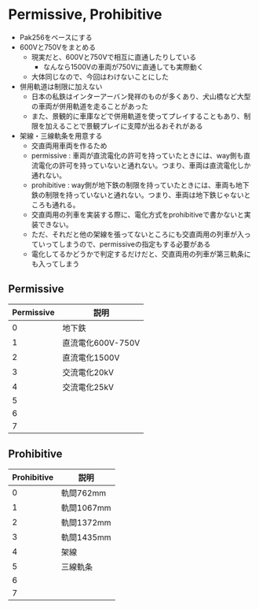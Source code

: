 # Permissive, Prohibitive

- Pak256をベースにする
- 600Vと750Vをまとめる
  - 現実だと、600Vと750Vで相互に直通したりしている
    - なんなら1500Vの車両が750Vに直通しても実際動く
  - 大体同じなので、今回はわけないことにした
- 併用軌道は制限に加えない
  - 日本の私鉄はインターアーバン発祥のものが多くあり、犬山橋など大型の車両が併用軌道を走ることがあった
  - また、景観的に車庫などで併用軌道を使ってプレイすることもあり、制限を加えることで景観プレイに支障が出るおそれがある
- 架線・三線軌条を用意する
  - 交直両用車両を作るため
  - permissive : 車両が直流電化の許可を持っていたときには、way側も直流電化の許可を持っていないと通れない。つまり、車両は直流電化しか通れない。
  - prohibitive : way側が地下鉄の制限を持っていたときには、車両も地下鉄の制限を持っていないと通れない。つまり、車両は地下鉄じゃないところも通れる。
  - 交直両用の列車を実装する際に、電化方式をprohibitiveで書かないと実装できない。
  - ただ、それだと他の架線を張ってないところにも交直両用の列車が入っていってしまうので、permissiveの指定もする必要がある
  - 電化してるかどうかで判定するだけだと、交直両用の列車が第三軌条にも入ってしまう

## Permissive

| Permissive | 説明 |
|------------|------|
| 0 | 地下鉄 |
| 1 | 直流電化600V-750V |
| 2 | 直流電化1500V |
| 3 | 交流電化20kV |
| 4 | 交流電化25kV |
| 5 | |
| 6 | |
| 7 | |

## Prohibitive

| Prohibitive | 説明 |
|-------------|------|
| 0 | 軌間762mm |
| 1 | 軌間1067mm |
| 2 | 軌間1372mm |
| 3 | 軌間1435mm |
| 4 | 架線 |
| 5 | 三線軌条 |
| 6 | |
| 7 | |
